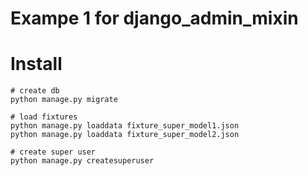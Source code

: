 Exampe 1 for django_admin_mixin
===============================


Install
=======

```
# create db
python manage.py migrate

# load fixtures
python manage.py loaddata fixture_super_model1.json
python manage.py loaddata fixture_super_model2.json

# create super user
python manage.py createsuperuser
```